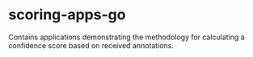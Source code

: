 # scoring-apps-go
Contains applications demonstrating the methodology for calculating a confidence score based on received annotations.
